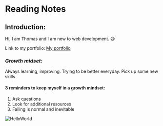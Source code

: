# Reading Notes

## Introduction:
Hi, I am Thomas and I am new to web development. 😃

Link to my portfolio: [My portfolio](https://github.com/Rapib) 


### *Growth midset:*
Always learning, improving. Trying to be better everyday. Pick up some new skills.

#### **3 reminders to keep myself in a growth mindset:**

1. Ask questions
2. Look for additional resources 
3. Failing is normal and inevitable

![HelloWorld](https://raw.githubusercontent.com/helloSystem/hello/1d1e69be8a689c5e0a176df821c14f0b49b241a4/branding/hello_variation.svg)
